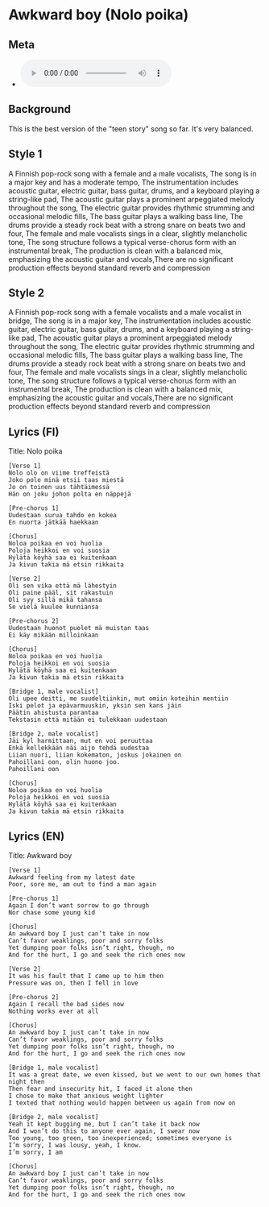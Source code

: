 # Awkward boy (Nolo poika)

## Meta
- ![Nolo polo MP3](https://archive.org/download/oulupoko_bandiin/02%20-%20Nolo%20polo.mp3)
## Background
This is the best version of the "teen story" song so far. It's very balanced.

## Style 1
A Finnish pop-rock song with a female and a male vocalists,
The song is in a major key and has a moderate tempo,
The instrumentation includes acoustic guitar, electric guitar, bass guitar, drums, and a keyboard playing a string-like pad,
The acoustic guitar plays a prominent arpeggiated melody throughout the song,
The electric guitar provides rhythmic strumming and occasional melodic fills,
The bass guitar plays a walking bass line, The drums provide a steady rock beat with a strong snare on beats two and four,
The female and male vocalists sings in a clear, slightly melancholic tone,
The song structure follows a typical verse-chorus form with an instrumental break,
The production is clean with a balanced mix, emphasizing the acoustic guitar and vocals,There are no significant production effects beyond standard reverb and compression

## Style 2
A Finnish pop-rock song with a female vocalists and a male vocalist in bridge,
The song is in a major key,
The instrumentation includes acoustic guitar, electric guitar, bass guitar, drums, and a keyboard playing a string-like pad,
The acoustic guitar plays a prominent arpeggiated melody throughout the song,
The electric guitar provides rhythmic strumming and occasional melodic fills,
The bass guitar plays a walking bass line, The drums provide a steady rock beat with a strong snare on beats two and four,
The female and male vocalists sings in a clear, slightly melancholic tone,
The song structure follows a typical verse-chorus form with an instrumental break,
The production is clean with a balanced mix, emphasizing the acoustic guitar and vocals,There are no significant production effects beyond standard reverb and compression

## Lyrics (FI)
Title: Nolo poika
```
[Verse 1]
Nolo olo on viime treffeistä
Joko polo minä etsii taas miestä
Jo on toinen uus tähtäimessä
Hän on joku johon polta en näppejä

[Pre-chorus 1]
Uudestaan surua tahdo en kokea
En nuorta jätkää haekkaan

[Chorus]
Noloa poikaa en voi huolia
Poloja heikkoi en voi suosia
Hylätä köyhä saa ei kuitenkaan
Ja kivun takia mä etsin rikkaita

[Verse 2]
Oli sen vika että mä lähestyin
Oli paine pääl, sit rakastuin
Oli syy sillä mikä tahansa
Se vielä kuulee kunniansa

[Pre-chorus 2]
Uudestaan huonot puolet mä muistan taas
Ei käy mikään milloinkaan

[Chorus]
Noloa poikaa en voi huolia
Poloja heikkoi en voi suosia
Hylätä köyhä saa ei kuitenkaan
Ja kivun takia mä etsin rikkaita

[Bridge 1, male vocalist]
Oli upee deitti, me suudeltiinkin, mut omiin koteihin mentiin
Iski pelot ja epävarmuuskin, yksin sen kans jäin
Päätin ahistusta parantaa
Tekstasin että mitään ei tulekkaan uudestaan

[Bridge 2, male vocalist]
Jäi kyl harmittaan, mut en voi peruuttaa
Enkä kellekkään näi aijo tehdä uudestaa
Liian nuori, liian kokematon, joskus jokainen on
Pahoillani oon, olin huono joo.
Pahoillani oon

[Chorus]
Noloa poikaa en voi huolia
Poloja heikkoi en voi suosia
Hylätä köyhä saa ei kuitenkaan
Ja kivun takia mä etsin rikkaita
```




## Lyrics (EN)
Title: Awkward boy

```
[Verse 1]
Awkward feeling from my latest date
Poor, sore me, am out to find a man again

[Pre-chorus 1]
Again I don’t want sorrow to go through
Nor chase some young kid

[Chorus]
An awkward boy I just can’t take in now
Can’t favor weaklings, poor and sorry folks
Yet dumping poor folks isn’t right, though, no
And for the hurt, I go and seek the rich ones now

[Verse 2]
It was his fault that I came up to him then
Pressure was on, then I fell in love

[Pre-chorus 2]
Again I recall the bad sides now
Nothing works ever at all

[Chorus]
An awkward boy I just can’t take in now
Can’t favor weaklings, poor and sorry folks
Yet dumping poor folks isn’t right, though, no
And for the hurt, I go and seek the rich ones now

[Bridge 1, male vocalist]
It was a great date, we even kissed, but we went to our own homes that night then
Then fear and insecurity hit, I faced it alone then
I chose to make that anxious weight lighter
I texted that nothing would happen between us again from now on

[Bridge 2, male vocalist]
Yeah it kept bugging me, but I can’t take it back now
And I won’t do this to anyone ever again, I swear now
Too young, too green, too inexperienced; sometimes everyone is
I’m sorry, I was lousy, yeah, I know.
I’m sorry, I am

[Chorus]
An awkward boy I just can’t take in now
Can’t favor weaklings, poor and sorry folks
Yet dumping poor folks isn’t right, though, no
And for the hurt, I go and seek the rich ones now
```
